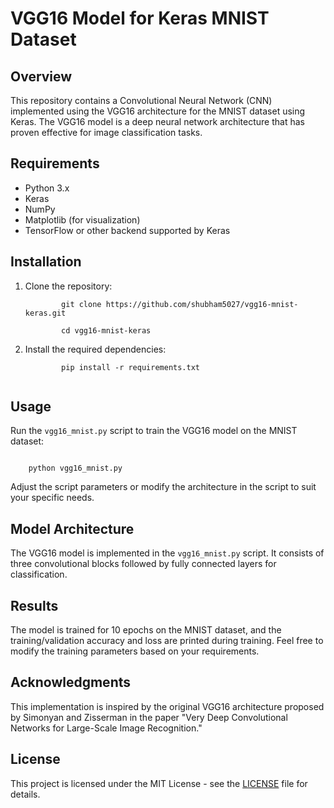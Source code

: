 <!DOCTYPE html>
<html lang="en">
<head>
    <meta charset="UTF-8">
    <meta name="viewport" content="width=device-width, initial-scale=1.0">
    <title>VGG16 Model for Keras MNIST Dataset</title>
</head>
<body>

<h1>VGG16 Model for Keras MNIST Dataset</h1>

<h2>Overview</h2>

<p>This repository contains a Convolutional Neural Network (CNN) implemented using the VGG16 architecture for the MNIST dataset using Keras. The VGG16 model is a deep neural network architecture that has proven effective for image classification tasks.</p>

<h2>Requirements</h2>

<ul>
    <li>Python 3.x</li>
    <li>Keras</li>
    <li>NumPy</li>
    <li>Matplotlib (for visualization)</li>
    <li>TensorFlow or other backend supported by Keras</li>
</ul>

<h2>Installation</h2>

<ol>
    <li>Clone the repository:</li>
    <code>
        git clone https://github.com/shubham5027/vgg16-mnist-keras.git<br>
        cd vgg16-mnist-keras
    </code>
    <li>Install the required dependencies:</li>
    <code>
        pip install -r requirements.txt
    </code>
</ol>

<h2>Usage</h2>

<p>Run the <code>vgg16_mnist.py</code> script to train the VGG16 model on the MNIST dataset:</p>

<code>
    python vgg16_mnist.py
</code>

<p>Adjust the script parameters or modify the architecture in the script to suit your specific needs.</p>

<h2>Model Architecture</h2>

<p>The VGG16 model is implemented in the <code>vgg16_mnist.py</code> script. It consists of three convolutional blocks followed by fully connected layers for classification.</p>

<h2>Results</h2>

<p>The model is trained for 10 epochs on the MNIST dataset, and the training/validation accuracy and loss are printed during training. Feel free to modify the training parameters based on your requirements.</p>

<h2>Acknowledgments</h2>

<p>This implementation is inspired by the original VGG16 architecture proposed by Simonyan and Zisserman in the paper "Very Deep Convolutional Networks for Large-Scale Image Recognition."</p>

<h2>License</h2>

<p>This project is licensed under the MIT License - see the <a href="LICENSE">LICENSE</a> file for details.</p>

</body>
</html>
